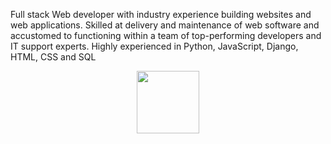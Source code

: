 Full stack Web developer with industry experience building websites and web applications. Skilled at delivery and maintenance of web software and accustomed to functioning within a team of top-performing developers and IT support experts. Highly experienced in Python, JavaScript, Django, HTML, CSS and SQL
<div id="header" align="center">
  <img src="cdn-images-1.medium.com/max/2600/0*PuscwCsUr09xZ0SJ.gif" width="100"/>
</div>
